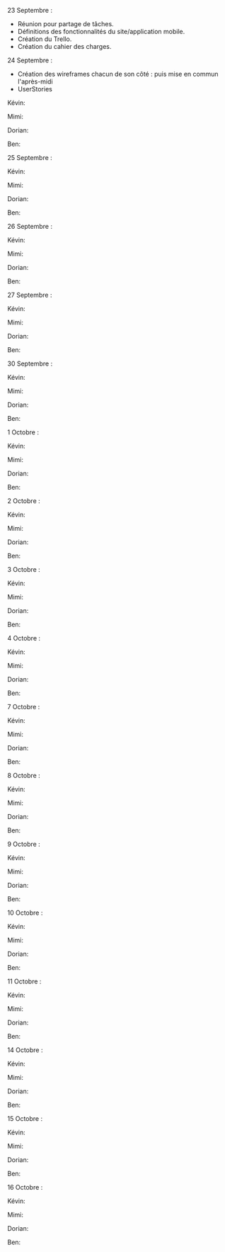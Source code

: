 23 Septembre : 

- Réunion pour partage de tâches.
- Définitions des fonctionnalités du site/application mobile.
- Création du Trello.
- Création du cahier des charges.


24 Septembre : 

- Création des wireframes chacun de son côté : puis mise en commun l'après-midi
- UserStories

Kévin:

Mimi: 

Dorian:

Ben:

25 Septembre : 

Kévin:

Mimi: 

Dorian:

Ben:

26 Septembre : 

Kévin:

Mimi: 

Dorian:

Ben:

27 Septembre : 

Kévin:

Mimi: 

Dorian:

Ben:

30 Septembre : 

Kévin:

Mimi: 

Dorian:

Ben:

1 Octobre : 

Kévin:

Mimi: 

Dorian:

Ben:

2 Octobre : 

Kévin:

Mimi: 

Dorian:

Ben:

3 Octobre : 

Kévin:

Mimi: 

Dorian:

Ben:

4 Octobre : 

Kévin:

Mimi: 

Dorian:

Ben:

7 Octobre : 

Kévin:

Mimi: 

Dorian:

Ben:

8 Octobre : 

Kévin:

Mimi: 

Dorian:

Ben:

9 Octobre : 

Kévin:

Mimi: 

Dorian:

Ben:

10 Octobre : 

Kévin:

Mimi: 

Dorian:

Ben:

11 Octobre : 

Kévin:

Mimi: 

Dorian:

Ben:

14 Octobre : 

Kévin:

Mimi: 

Dorian:

Ben:

15 Octobre : 

Kévin:

Mimi: 

Dorian:

Ben:

16 Octobre : 

Kévin:

Mimi: 

Dorian:

Ben: